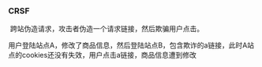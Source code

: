 

### CRSF

​	跨站伪造请求，攻击者伪造一个请求链接，然后欺骗用户点击。

​	用户登陆站点A，修改了商品信息，然后登陆站点B，包含欺诈的a链接，此时A站点的cookies还没有失效，用户点击a链接，商品信息遭到修改